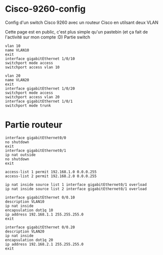 # Cisco-9260-config
Config d'un switch Cisco 9260 avec un routeur Cisco en utilsant deux VLAN

Cette page est en public, c'est plus simple qu'un pastebin (et ça fait de l'activité sur mon compte :D)
Partie switch
```
vlan 10
name VLAN10
exit
interface gigabitEthernet 1/0/10
switchport mode access
switchport access vlan 10

vlan 20
name VLAN20
exit
interface gigabitEthernet 1/0/20
switchport mode access
switchport access vlan 20
interface gigabitEthernet 1/0/1
switchport mode trunk
```
# Partie routeur
```
interface gigabitEthernet0/0
no shutdown
exit
interface gigabitEthernet0/1
ip nat outside
no shutdown
exit

access-list 1 permit 192.168.1.0 0.0.0.255
access-list 2 permit 192.168.2.0 0.0.0.255

ip nat inside source list 1 interface gigabitEthernet0/1 overload
ip nat inside source list 2 interface gigabitEthernet0/1 overload

interface gigabitEthernet 0/0.10
description VLAN10
ip nat inside
encapsulation dot1q 10
ip address 192.168.1.1 255.255.255.0
exit

interface gigabitEthernet 0/0.20
description VLAN20
ip nat inside
encapsulation dot1q 20
ip address 192.168.2.1 255.255.255.0
exit
```
